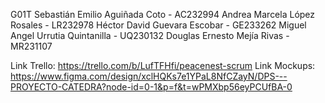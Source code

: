 G01T
Sebastián Emilio Aguiñada Coto - AC232994 
Andrea Marcela López Rosales - LR232978 
Héctor David Guevara Escobar - GE233262 
Miguel Angel Urrutia Quintanilla - UQ230132 
Douglas Ernesto Mejía Rivas - MR231107 

Link Trello: https://trello.com/b/LufTFHfi/peacenest-scrum
Link Mockups: https://www.figma.com/design/xclHQKs7e1YPaL8NfCZayN/DPS---PROYECTO-CATEDRA?node-id=0-1&p=f&t=wPMXbp56eyPCUfBA-0
